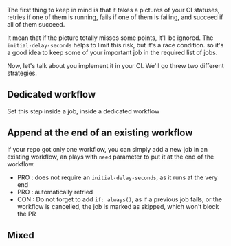 The first thing to keep in mind is that it takes a pictures of your CI statuses, retries if one of them is running, fails if one of them is failing, and succeed if all of them succeed.

It mean that if the picture totally misses some points, it'll be ignored. The `initial-delay-seconds` helps to limit this risk, but it's a race condition. so it's a good idea to keep some of your important job in the required list of jobs.

Now, let's talk about you implement it in your CI. We'll go threw two different strategies.

## Dedicated workflow

Set this step inside a job, inside a dedicated workflow

## Append at the end of an existing workflow

If your repo got only one workflow, you can simply add a new job in an existing workflow, an plays with `need` parameter to put it at the end of the workflow.

* PRO : does not require an `initial-delay-seconds`, as it runs at the very end
* PRO : automatically retried
* CON : Do not forget to add `if: always()`, as if a previous job fails, or the workflow is cancelled, the job is marked as skipped, which won't block the PR  

## Mixed